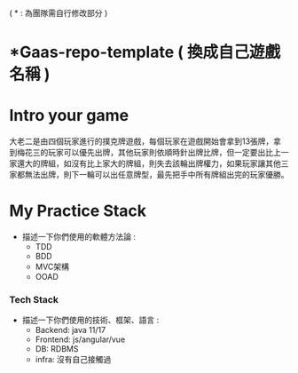 ( * : 為團隊需自行修改部分 )
# *Gaas-repo-template ( 換成自己遊戲名稱 )

# Intro your game
大老二是由四個玩家進行的撲克牌遊戲，每個玩家在遊戲開始會拿到13張牌，拿到梅花三的玩家可以優先出牌，其他玩家則依順時針出牌比牌，但一定要出比上一家還大的牌組，如沒有比上家大的牌組，則失去該輪出牌權力，如果玩家讓其他三家都無法出牌，則下一輪可以出任意牌型，最先把手中所有牌組出完的玩家優勝。

# My Practice Stack
- 描述一下你們使用的軟體方法論 :
   * TDD
   * BDD
   * MVC架構
   * OOAD

### Tech Stack
- 描述一下你們使用的技術、框架、語言 :
   * Backend: java 11/17
   * Frontend: js/angular/vue
   * DB: RDBMS
   * infra: 沒有自己接觸過
